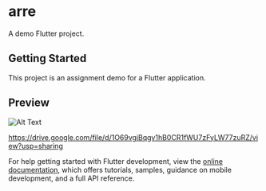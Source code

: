 # arre

A demo Flutter project.

## Getting Started

This project is an assignment demo for a Flutter application.


## Preview
![Alt Text](relative/path/to/your.gif)

https://drive.google.com/file/d/1O69vgjBqgv1hB0CR1fWU7zFyLW77zuRZ/view?usp=sharing



For help getting started with Flutter development, view the
[online documentation](https://docs.flutter.dev/), which offers tutorials,
samples, guidance on mobile development, and a full API reference.
